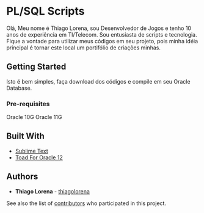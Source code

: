 # PL/SQL Scripts

Olá,
Meu nome é Thiago Lorena, sou Desenvolvedor de Jogos e tenho 10 anos de experiência em TI/Telecom.
Sou entusiasta de scripts e tecnologia.
Fique a vontade para utilizar meus códigos em seu projeto, pois minha idéia principal é tornar este local um portifólio de criações minhas.

## Getting Started

Isto é bem simples, faça download dos códigos e compile em seu Oracle Database.

### Pre-requisites

Oracle 10G
Oracle 11G

## Built With

* [Sublime Text](http://https://www.sublimetext.com/)
* [Toad For Oracle 12](https://https://www.quest.com/br-pt/products/toad-for-oracle/)

## Authors

* **Thiago Lorena** - [thiagolorena](https://github.com/thiagolorena)

See also the list of [contributors](https://github.com/your/project/contributors) who participated in this project.


